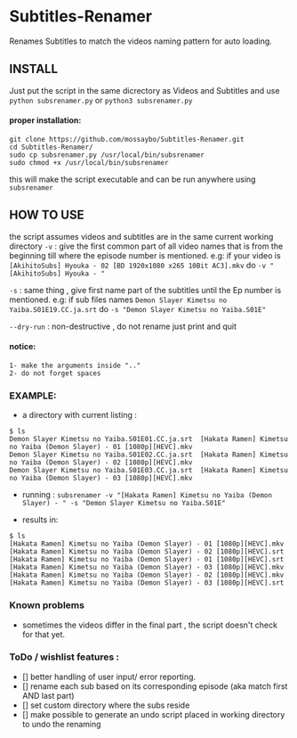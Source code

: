 # Subtitles-Renamer
Renames Subtitles to match the videos naming pattern for auto loading.

## INSTALL
Just put the script in the same dicrectory as Videos and Subtitles and use
`python subsrenamer.py` or `python3 subsrenamer.py`
#### proper installation:
```
git clone https://github.com/mossaybo/Subtitles-Renamer.git
cd Subtitles-Renamer/
sudo cp subsrenamer.py /usr/local/bin/subsrenamer
sudo chmod +x /usr/local/bin/subsrenamer
```
this will make the script executable and can be run anywhere using `subsrenamer`
## HOW TO USE
the script assumes videos and subtitles are in the same current working directory
`-v` : give the first common part of all video names that is from the beginning till where the episode number is mentioned.
e.g: if your video is `[AkihitoSubs] Hyouka - 02 [BD 1920x1080 x265 10Bit AC3].mkv`
	do `-v "[AkihitoSubs] Hyouka - "`

`-s` : same thing , give first name part of the subtitles until the Ep number is mentioned.
e.g: if sub files names `Demon Slayer Kimetsu no Yaiba.S01E19.CC.ja.srt`
	do `-s "Demon Slayer Kimetsu no Yaiba.S01E"`

`--dry-run` : non-destructive , do not rename just print and quit

#### notice: 
	1- make the arguments inside ".."
	2- do not forget spaces
### EXAMPLE:
- a directory with current listing :
```
$ ls
Demon Slayer Kimetsu no Yaiba.S01E01.CC.ja.srt  [Hakata Ramen] Kimetsu no Yaiba (Demon Slayer) - 01 [1080p][HEVC].mkv
Demon Slayer Kimetsu no Yaiba.S01E02.CC.ja.srt  [Hakata Ramen] Kimetsu no Yaiba (Demon Slayer) - 02 [1080p][HEVC].mkv
Demon Slayer Kimetsu no Yaiba.S01E03.CC.ja.srt  [Hakata Ramen] Kimetsu no Yaiba (Demon Slayer) - 03 [1080p][HEVC].mkv
```
- running :
`subsrenamer -v "[Hakata Ramen] Kimetsu no Yaiba (Demon Slayer) - " -s "Demon Slayer Kimetsu no Yaiba.S01E"`

- results in: 
```
$ ls
[Hakata Ramen] Kimetsu no Yaiba (Demon Slayer) - 01 [1080p][HEVC].mkv  [Hakata Ramen] Kimetsu no Yaiba (Demon Slayer) - 02 [1080p][HEVC].srt
[Hakata Ramen] Kimetsu no Yaiba (Demon Slayer) - 01 [1080p][HEVC].srt  [Hakata Ramen] Kimetsu no Yaiba (Demon Slayer) - 03 [1080p][HEVC].mkv
[Hakata Ramen] Kimetsu no Yaiba (Demon Slayer) - 02 [1080p][HEVC].mkv  [Hakata Ramen] Kimetsu no Yaiba (Demon Slayer) - 03 [1080p][HEVC].srt
```

### Known problems
- sometimes the videos differ in the final part , the script doesn't check for that yet.

### ToDo / wishlist features :
- [] better handling of user input/ error reporting.
- [] rename each sub based on its corresponding episode (aka match first AND last part)
- [] set custom directory where the subs reside
- [] make possible to generate an undo script placed in working directory to undo the renaming 
